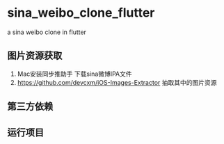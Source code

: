 # sina_weibo_clone_flutter
 a sina weibo clone in flutter

 ## 图片资源获取

 1. Mac安装同步推助手 下载sina微博IPA文件
 2. https://github.com/devcxm/iOS-Images-Extractor 抽取其中的图片资源

## 第三方依赖

## 运行项目
